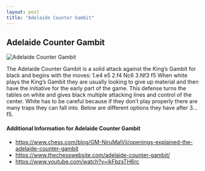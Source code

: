 ```yaml
---
layout: post
title: "Adelaide Counter Gambit"
---
```


## Adelaide Counter Gambit

![Adelaide Counter Gambit](https://www.thechesswebsite.com/wp-content/uploads/2019/09/adelaide-counter-gambit.png)

The Adelaide Counter Gambit is a solid attack against the King’s Gambit for black and begins with the moves:
1.e4 e5
2.f4 Nc6
3.Nf3 f5
When white plays the King’s Gambit they are usually looking to give up material and then have the initiative for the early part of the game. This defense turns the tables on white and gives black multiple attacking lines and control of the center. White has to be careful because if they don’t play properly there are many traps they can fall into. Below are different options they have after 3…f5.


#### Additional Information for Adelaide Counter Gambit

- https://www.chess.com/blog/GM-NiruMalVij/openings-explained-the-adelaide-counter-gambit
- https://www.thechesswebsite.com/adelaide-counter-gambit/
- https://www.youtube.com/watch?v=ikFbzsTH6rc
